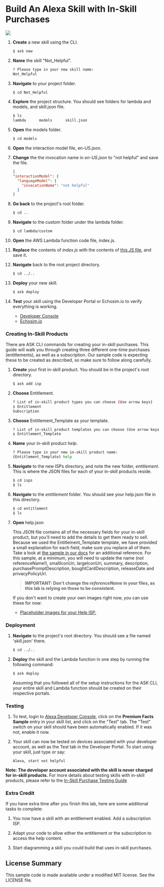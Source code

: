 # Build An Alexa Skill with In-Skill Purchases
<img src="https://m.media-amazon.com/images/G/01/mobile-apps/dex/alexa/alexa-skills-kit/tutorials/fact/header._TTH_.png" />

1. **Create** a new skill using the CLI.

	```bash
	$ ask new
	```

2. **Name** the skill "Not_Helpful".

	```bash
	? Please type in your new skill name:
 	Not_Helpful
	```


3. **Navigate** to your project folder.

	```bash
	$ cd Not_Helpful
	```

4. **Explore** the project structure.  You should see folders for lambda and models, and skill.json file.

	```bash
	$ ls
	lambda		models		skill.json
	```

5. **Open** the models folder.

	```bash
	$ cd models
	```

6. **Open** the interaction model file, en-US.json.

7. **Change** the the invocation name in *en-US.json* to "not helpful" and save the file.

    ```json
    {
    "interactionModel": {
      "languageModel": {
        "invocationName": "not helpful"
      }
    }
    ```

8. **Go back** to the project's root folder.

	```bash
	$ cd ..
	```

9. **Navigate** to the custom folder under the lambda folder.

	```bash
	$ cd lambda/custom
	```

10. **Open** the AWS Lambda function code file, index.js.

11. **Replace** the contents of *index.js* with the contents of [this JS file](https://github.com/alexa/alexa-cookbook/blob/master/labs/In-Skill-Purchasing/index.js), and save it.

12. **Navigate** back to the root project directory.

	```bash
	$ cd ../..
	```

13. **Deploy** your new skill.

    ```bash
	$ ask deploy
	```

14. **Test** your skill using the Developer Portal or Echosim.io to verify everything is working.
    * [Developer Console](https://developer.amazon.com/alexa/console/ask)
    * [Echosim.io](http://echosim.io)

### Creating In-Skill Products

There are ASK CLI commands for creating your in-skill purchases.  This guide will walk you through creating three different one-time purchases (entitlements), as well as a subscription.  Our sample code is expecting these to be created as described, so make sure to follow along carefully.

1. **Create** your first in-skill product.  You should be in the project's root directory.

	```bash
	$ ask add isp
	```

2. **Choose** Entitlement.

	```bash
	? List of in-skill product types you can choose (Use arrow keys)
	❯ Entitlement
  	Subscription
	```

3. **Choose** Entitlement_Template as your template.

	```bash
	? List of in-skill product templates you can choose (Use arrow keys)
	❯ Entitlement_Template
	```

4. **Name** your in-skill product *help*.

	```bash
	? Please type in your new in-skill product name:
 	(Entitlement_Template) help
	```

5. **Navigate** to the new ISPs directory, and note the new folder, *entitlement*.  This is where the JSON files for each of your in-skill products reside.

	```bash
	$ cd isps
	$ ls
	```

6. **Navigate** to the *entitlement* folder.  You should see your help.json file in this directory.

	```bash
	$ cd entitlement
	$ ls
	```

7. **Open** help.json

	This JSON file contains all of the necessary fields for your in-skill product, but you'll need to add the details to get them ready to sell. Because we used the Entitlement_Template template, we have provided a small explanation for each field, make sure you replace all of them. Take a look at [the sample in our docs](https://developer.amazon.com/docs/smapi/isp-schemas.html#entitlement-schema) for an additional reference.  For this sample, at a minimum, you will need to update the name (not referenceName!), smallIconUri, largeIconUri, summary, description, purchasePromptDescription, boughtCardDescription, releaseDate and privacyPolicyUrl.

    > **IMPORTANT: Don't change the *referenceName* in your files, as this lab is relying on those to be consistent.**

    If you don't want to create your own images right now, you can use these for now:
    * [Placeholder images for your Help ISP.](https://alexa.design/isp-lab-1-stuff)

### Deployment

1. **Navigate** to the project's root directory. You should see a file named 'skill.json' there.

	```bash
	$ cd ../..
	```

2. **Deploy** the skill and the Lambda function in one step by running the following command:

	```bash
	$ ask deploy
	```
	Assuming that you followed all of the setup instructions for the ASK CLI, your entire skill and Lambda function should be created on their respective portals.


### Testing

1. To test, login to [Alexa Developer Console](https://developer.amazon.com/alexa/console/ask), click on the **Premium Facts Sample** entry in your skill list, and click on the "Test" tab.  The "Test" switch on your skill should have been automatically enabled.  If it was not, enable it now.

2. Your skill can now be tested on devices associated with your developer account, as well as the Test tab in the Developer Portal. To start using your skill, just type or say:

	```text
	Alexa, start not helpful
	```

**Note: The developer account associated with the skill is never charged for in-skill products.**  For more details about testing skills with in-skill products, please refer to the [In-Skill Purchase Testing Guide](https://developer.amazon.com/docs/in-skill-purchase/isp-test-guide.html)



### Extra Credit
If you have extra time after you finish this lab, here are some additional tasks to complete:

1. You now have a skill with an entitlement enabled.  Add a subscription ISP.

2. Adapt your code to allow either the entitlement or the subscription to access the help content.

3. Start diagramming a skill you could build that uses in-skill purchases.


## License Summary

This sample code is made available under a modified MIT license. See the LICENSE file.